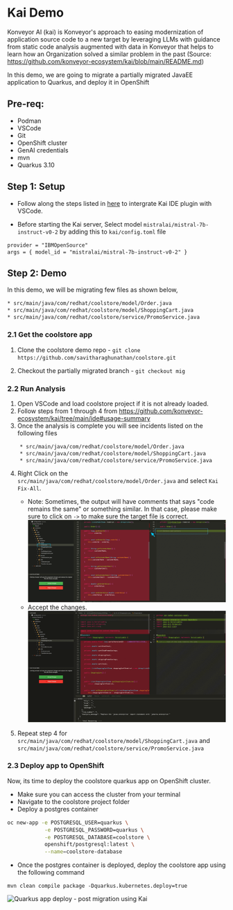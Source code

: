 # Kai Demo

Konveyor AI (kai) is Konveyor's approach to easing modernization of application source code to a new target by leveraging LLMs with guidance from static code analysis augmented with data in Konveyor that helps to learn how an Organization solved a similar problem in the past (Source: https://github.com/konveyor-ecosystem/kai/blob/main/README.md)

In this demo, we are going to migrate a partially migrated JavaEE application to Quarkus, and deploy it in OpenShift

## Pre-req:

- Podman
- VSCode
- Git
- OpenShift cluster
- GenAI credentials
- mvn
- Quarkus 3.10

## Step 1: Setup

- Follow along the steps listed in [here](https://github.com/konveyor-ecosystem/kai/tree/main/ide) to intergrate Kai IDE plugin with VSCode.

- Before starting the Kai server, Select model `mistralai/mistral-7b-instruct-v0-2` by adding this to `kai/config.toml` file

```
provider = "IBMOpenSource"
args = { model_id = "mistralai/mistral-7b-instruct-v0-2" }
```

## Step 2: Demo

In this demo, we will be migrating few files as shown below,

```
* src/main/java/com/redhat/coolstore/model/Order.java
* src/main/java/com/redhat/coolstore/model/ShoppingCart.java
* src/main/java/com/redhat/coolstore/service/PromoService.java
```

### 2.1 Get the coolstore app

1. Clone the coolstore demo repo -
   `git clone https://github.com/savitharaghunathan/coolstore.git`

2. Checkout the partially migrated branch -
   `git checkout mig`

### 2.2 Run Analysis

1. Open VSCode and load coolstore project if it is not already loaded.
2. Follow steps from 1 through 4 from https://github.com/konveyor-ecosystem/kai/tree/main/ide#usage-summary
3. Once the analysis is complete you will see incidents listed on the following files

```
    * src/main/java/com/redhat/coolstore/model/Order.java
    * src/main/java/com/redhat/coolstore/model/ShoppingCart.java
    * src/main/java/com/redhat/coolstore/service/PromoService.java
```

4. Right Click on the `src/main/java/com/redhat/coolstore/model/Order.java` and select `Kai Fix-All`.

   - Note: Sometimes, the output will have comments that says "code remains the same" or something similar. In that case, please make sure to click on `->` to make sure the target file is correct.
     ![Accept changes](accept.png)
   - Accept the changes.
     ![Accept workflow](demo2.gif)

5. Repeat step 4 for `src/main/java/com/redhat/coolstore/model/ShoppingCart.java` and `src/main/java/com/redhat/coolstore/service/PromoService.java`

### 2.3 Deploy app to OpenShift

Now, its time to deploy the coolstore quarkus app on OpenShift cluster.

- Make sure you can access the cluster from your terminal
- Navigate to the coolstore project folder
- Deploy a postgres container

```bash
oc new-app -e POSTGRESQL_USER=quarkus \
            -e POSTGRESQL_PASSWORD=quarkus \
            -e POSTGRESQL_DATABASE=coolstore \
            openshift/postgresql:latest \
            --name=coolstore-database
```

- Once the postgres container is deployed, deploy the coolstore app using the following command

```mvn
mvn clean compile package -Dquarkus.kubernetes.deploy=true
```

![Quarkus app deploy - post migration using Kai](deploy-orig.gif)
